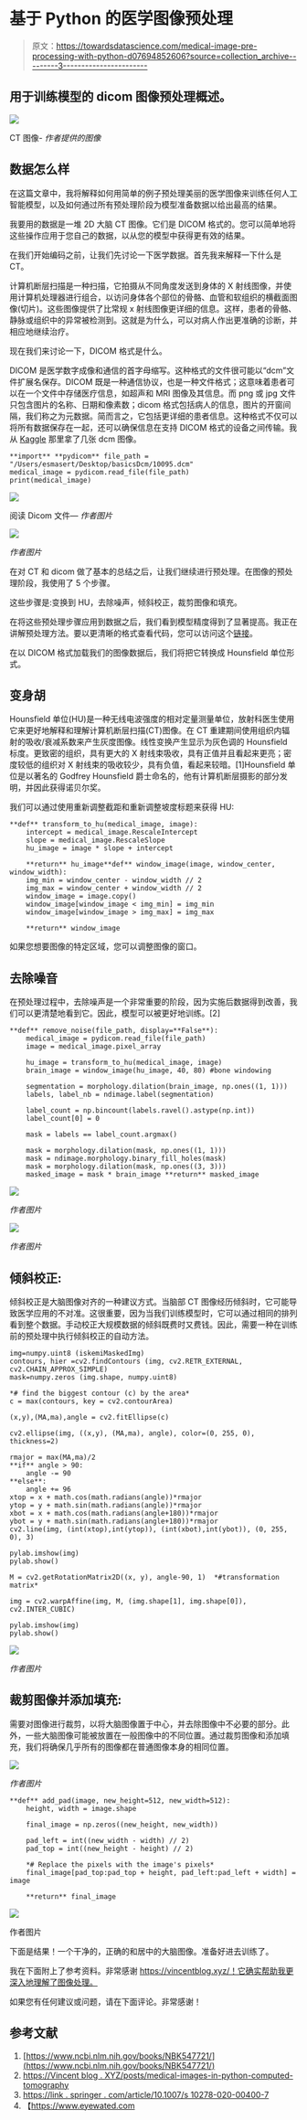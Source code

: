 # 基于 Python 的医学图像预处理

> 原文：<https://towardsdatascience.com/medical-image-pre-processing-with-python-d07694852606?source=collection_archive---------3----------------------->

## 用于训练模型的 dicom 图像预处理概述。

![](img/f095560fd62b52de701bfac36dc176b3.png)

CT 图像- *作者提供的图像*

## 数据怎么样

在这篇文章中，我将解释如何用简单的例子预处理美丽的医学图像来训练任何人工智能模型，以及如何通过所有预处理阶段为模型准备数据以给出最高的结果。

我要用的数据是一堆 2D 大脑 CT 图像。它们是 DICOM 格式的。您可以简单地将这些操作应用于您自己的数据，以从您的模型中获得更有效的结果。

在我们开始编码之前，让我们先讨论一下医学数据。首先我来解释一下什么是 CT。

计算机断层扫描是一种扫描，它拍摄从不同角度发送到身体的 X 射线图像，并使用计算机处理器进行组合，以访问身体各个部位的骨骼、血管和软组织的横截面图像(切片)。这些图像提供了比常规 x 射线图像更详细的信息。这样，患者的骨骼、静脉或组织中的异常被检测到。这就是为什么，可以对病人作出更准确的诊断，并相应地继续治疗。

现在我们来讨论一下，DICOM 格式是什么。

DICOM 是医学数字成像和通信的首字母缩写。这种格式的文件很可能以“dcm”文件扩展名保存。DICOM 既是一种通信协议，也是一种文件格式；这意味着患者可以在一个文件中存储医疗信息，如超声和 MRI 图像及其信息。而 png 或 jpg 文件只包含图片的名称、日期和像素数；dicom 格式包括病人的信息，图片的开窗间隔，我们称之为元数据。简而言之，它包括更详细的患者信息。这种格式不仅可以将所有数据保存在一起，还可以确保信息在支持 DICOM 格式的设备之间传输。我从 [Kaggle](https://www.kaggle.com/c/rsna-intracranial-hemorrhage-detection/data) 那里拿了几张 dcm 图像。

```
**import** **pydicom** file_path = "/Users/esmasert/Desktop/basicsDcm/10095.dcm"
medical_image = pydicom.read_file(file_path)
print(medical_image)
```

![](img/e5117bf36add34c741c8b47ab8c20915.png)

阅读 Dicom 文件— *作者图片*

![](img/a52559f5d6da2f97524bc304e6bb1ce8.png)

*作者图片*

在对 CT 和 dicom 做了基本的总结之后，让我们继续进行预处理。在图像的预处理阶段，我使用了 5 个步骤。

这些步骤是:变换到 HU，去除噪声，倾斜校正，裁剪图像和填充。

在将这些预处理步骤应用到数据之后，我们看到模型精度得到了显著提高。我正在讲解预处理方法。要以更清晰的格式查看代码，您可以访问这个[链接](https://github.com/esmasert/Medical-Image/blob/main/PreprocessingDcmImages.ipynb)。

在以 DICOM 格式加载我们的图像数据后，我们将把它转换成 Hounsfield 单位形式。

## **变身胡**

Hounsfield 单位(HU)是一种无线电波强度的相对定量测量单位，放射科医生使用它来更好地解释和理解计算机断层扫描(CT)图像。在 CT 重建期间使用组织内辐射的吸收/衰减系数来产生灰度图像。线性变换产生显示为灰色调的 Hounsfield 标度。更致密的组织，具有更大的 X 射线束吸收，具有正值并且看起来更亮；密度较低的组织对 X 射线束的吸收较少，具有负值，看起来较暗。[1]Hounsfield 单位是以著名的 Godfrey Hounsfield 爵士命名的，他有计算机断层摄影的部分发明，并因此获得诺贝尔奖。

我们可以通过使用重新调整截距和重新调整坡度标题来获得 HU:

```
**def** transform_to_hu(medical_image, image):
    intercept = medical_image.RescaleIntercept
    slope = medical_image.RescaleSlope
    hu_image = image * slope + intercept

    **return** hu_image**def** window_image(image, window_center, window_width):
    img_min = window_center - window_width // 2
    img_max = window_center + window_width // 2
    window_image = image.copy()
    window_image[window_image < img_min] = img_min
    window_image[window_image > img_max] = img_max

    **return** window_image
```

如果您想要图像的特定区域，您可以调整图像的窗口。

## **去除噪音**

在预处理过程中，去除噪声是一个非常重要的阶段，因为实施后数据得到改善，我们可以更清楚地看到它。因此，模型可以被更好地训练。[2]

```
**def** remove_noise(file_path, display=**False**):
    medical_image = pydicom.read_file(file_path)
    image = medical_image.pixel_array

    hu_image = transform_to_hu(medical_image, image)
    brain_image = window_image(hu_image, 40, 80) #bone windowing

    segmentation = morphology.dilation(brain_image, np.ones((1, 1)))
    labels, label_nb = ndimage.label(segmentation)

    label_count = np.bincount(labels.ravel().astype(np.int))
    label_count[0] = 0

    mask = labels == label_count.argmax()

    mask = morphology.dilation(mask, np.ones((1, 1)))
    mask = ndimage.morphology.binary_fill_holes(mask)
    mask = morphology.dilation(mask, np.ones((3, 3)))
    masked_image = mask * brain_image **return** masked_image
```

![](img/4055dbb4b363fd21ca05a129123ad333.png)

*作者图片*

![](img/e171ba950af00ce996abeee7599476b2.png)

*作者图片*

## **倾斜校正:**

倾斜校正是大脑图像对齐的一种建议方式。当脑部 CT 图像经历倾斜时，它可能导致医学应用的不对准。这很重要，因为当我们训练模型时，它可以通过相同的排列看到整个数据。手动校正大规模数据的倾斜既费时又费钱。因此，需要一种在训练前的预处理中执行倾斜校正的自动方法。

```
img=numpy.uint8 (iskemiMaskedImg)
contours, hier =cv2.findContours (img, cv2.RETR_EXTERNAL, cv2.CHAIN_APPROX_SIMPLE)
mask=numpy.zeros (img.shape, numpy.uint8)

*# find the biggest contour (c) by the area*
c = max(contours, key = cv2.contourArea)

(x,y),(MA,ma),angle = cv2.fitEllipse(c)

cv2.ellipse(img, ((x,y), (MA,ma), angle), color=(0, 255, 0), thickness=2)

rmajor = max(MA,ma)/2
**if** angle > 90:
    angle -= 90
**else**:
    angle += 96
xtop = x + math.cos(math.radians(angle))*rmajor
ytop = y + math.sin(math.radians(angle))*rmajor
xbot = x + math.cos(math.radians(angle+180))*rmajor
ybot = y + math.sin(math.radians(angle+180))*rmajor
cv2.line(img, (int(xtop),int(ytop)), (int(xbot),int(ybot)), (0, 255, 0), 3)

pylab.imshow(img)
pylab.show()

M = cv2.getRotationMatrix2D((x, y), angle-90, 1)  *#transformation matrix*

img = cv2.warpAffine(img, M, (img.shape[1], img.shape[0]), cv2.INTER_CUBIC)

pylab.imshow(img)
pylab.show()
```

![](img/8491bbe60882df1725cbd07270d2193d.png)

*作者图片*

## **裁剪图像并添加填充:**

需要对图像进行裁剪，以将大脑图像置于中心，并去除图像中不必要的部分。此外，一些大脑图像可能被放置在一般图像中的不同位置。通过裁剪图像和添加填充，我们将确保几乎所有的图像都在普通图像本身的相同位置。

![](img/783e0aa755d98d28f488e53be8b6d4ae.png)

*作者图片*

```
**def** add_pad(image, new_height=512, new_width=512):
    height, width = image.shape

    final_image = np.zeros((new_height, new_width))

    pad_left = int((new_width - width) // 2)
    pad_top = int((new_height - height) // 2)

    *# Replace the pixels with the image's pixels*
    final_image[pad_top:pad_top + height, pad_left:pad_left + width] = image

    **return** final_image
```

![](img/51e1bc495541bdaf1044ec8bb071349c.png)

作者图片

下面是结果！一个干净的，正确的和居中的大脑图像。准备好进去训练了。

我在下面附上了参考资料。非常感谢 https://vincentblog.xyz/！它确实帮助我更深入地理解了图像处理。

如果您有任何建议或问题，请在下面评论。非常感谢！

## **参考文献**

1.  [https://www.ncbi.nlm.nih.gov/books/NBK547721/](https://www.ncbi.nlm.nih.gov/books/NBK547721/)
2.  [https://Vincent blog . XYZ/posts/medical-images-in-python-computed-tomography](https://vincentblog.xyz/posts/medical-images-in-python-computed-tomography)
3.  [https://link . springer . com/article/10.1007/s 10278-020-00400-7](https://link.springer.com/article/10.1007/s10278-020-00400-7)
4.  【https://www.eyewated.com 